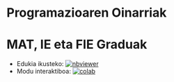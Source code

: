 # Programazioaren Oinarriak
# MAT, IE eta FIE Graduak
 
* Edukia ikusteko: [![nbviewer]][nbviewer-Aurkibidea]
* Modu interaktiboa: [![colab]][colab-Aurkibidea]

[nbviewer]: <https://github.com/jupyter/design/blob/master/logos/Badges/nbviewer_badge.svg>
[colab]: <https://colab.research.google.com/assets/colab-badge.svg>
[nbviewer-Aurkibidea]: <https://nbviewer.jupyter.org/github/mpenagar/Programazioaren-Oinarriak/blob/master/Aurkibidea.ipynb>
[colab-Aurkibidea]: <https://colab.research.google.com/github/mpenagar/Programazioaren-Oinarriak/blob/master/Aurkibidea.ipynb>

